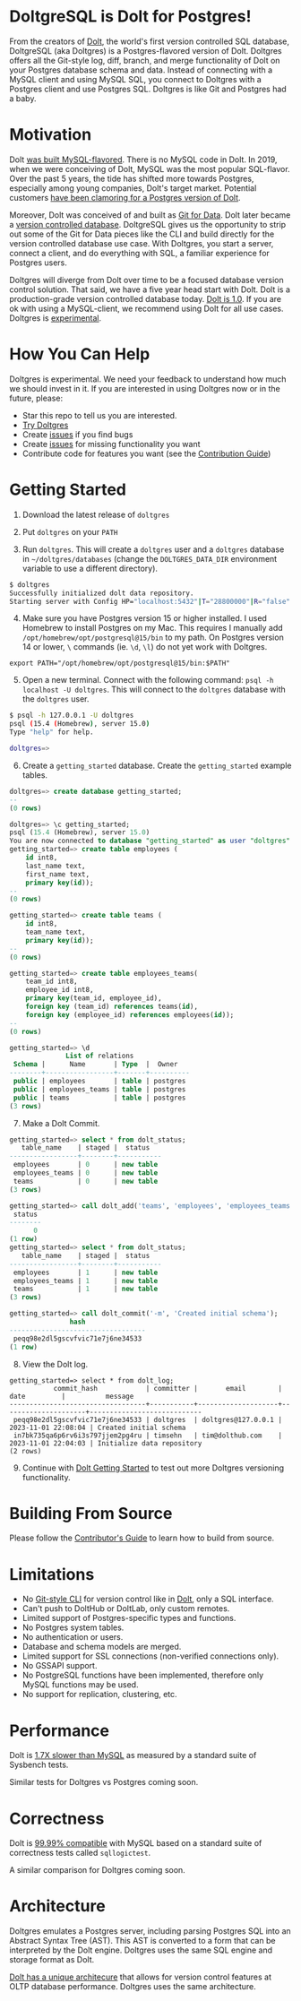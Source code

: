 # DoltgreSQL is Dolt for Postgres!

From the creators of [Dolt](https://www.doltdb.com), the world's first version controlled SQL database,
DoltgreSQL (aka Doltgres) is a Postgres-flavored version of Dolt. Doltgres offers all the Git-style log, 
diff, branch, and merge functionality of Dolt on your Postgres database schema and data. Instead of 
connecting with a MySQL client and using MySQL SQL, you connect to Doltgres with a Postgres client and 
use Postgres SQL. Doltgres is like Git and Postgres had a baby.

# Motivation

Dolt [was built MySQL-flavored](https://www.dolthub.com/blog/2022-03-28-have-postgres-want-dolt/#why-is-dolt-mysql-flavored-anyway). 
There is no MySQL code in Dolt. In 2019, when we were conceiving of Dolt, MySQL was the most popular 
SQL-flavor. Over the past 5 years, the tide has shifted more towards Postgres, especially among 
young companies, Dolt's target market. Potential customers
[have been clamoring for a Postgres version of Dolt](https://github.com/dolthub/dolt/issues/4840).

Moreover, Dolt was conceived of and built as [Git for Data](https://www.dolthub.com/blog/2020-03-06-so-you-want-git-for-data/).
Dolt later became a [version controlled database](https://www.dolthub.com/blog/2021-09-17-database-version-control/).
DoltgreSQL gives us the opportunity to strip out some of the Git for Data pieces like the CLI
and build directly for the version controlled database use case. With Doltgres, you start a server,
connect a client, and do everything with SQL, a familiar experience for Postgres users. 

Doltgres will diverge from Dolt over time to be a focused database version control solution. 
That said, we have a five year head start with Dolt. Dolt is a production-grade version
controlled database today. [Dolt is 1.0](https://www.dolthub.com/blog/2023-05-05-dolt-1-dot-0/).
If you are ok with using a MySQL-client, we recommend using Dolt for all use cases. Doltgres 
is [experimental](#limitations).

# How You Can Help

Doltgres is experimental. We need your feedback to understand how much we should invest in it.
If you are interested in using Doltgres now or in the future, please:

* Star this repo to tell us you are interested.
* [Try Doltgres](#getting-started)
* Create [issues](https://github.com/dolthub/doltgresql/issues) if you find bugs
* Create [issues](https://github.com/dolthub/doltgresql/issues) for missing functionality you want
* Contribute code for features you want (see the [Contribution Guide](https://github.com/dolthub/doltgresql/blob/main/CONTRIBUTING.md))

# Getting Started

1. Download the latest release of `doltgres`
   
2. Put `doltgres` on your `PATH`

3. Run `doltgres`. This will create a `doltgres` user and a `doltgres` database in `~/doltgres/databases` (change the `DOLTGRES_DATA_DIR` environment variable to use a different directory).
```bash
$ doltgres
Successfully initialized dolt data repository.
Starting server with Config HP="localhost:5432"|T="28800000"|R="false"|L="info"|S="/tmp/mysql.sock"
```

4. Make sure you have Postgres version 15 or higher installed. I used Homebrew to install Postgres on my Mac.
This requires I manually add `/opt/homebrew/opt/postgresql@15/bin` to my path. On Postgres version 14 or lower,
`\` commands (ie. `\d`, `\l`) do not yet work with Doltgres. 
```
export PATH="/opt/homebrew/opt/postgresql@15/bin:$PATH"
```

5. Open a new terminal. Connect with the following command: `psql -h localhost -U doltgres`. This will connect to the `doltgres` database with the `doltgres` user.
```bash
$ psql -h 127.0.0.1 -U doltgres
psql (15.4 (Homebrew), server 15.0)
Type "help" for help.

doltgres=>
```

6. Create a `getting_started` database. Create the `getting_started` example tables.
```sql
doltgres=> create database getting_started;
--
(0 rows)

doltgres=> \c getting_started;
psql (15.4 (Homebrew), server 15.0)
You are now connected to database "getting_started" as user "doltgres".
getting_started=> create table employees (
    id int8,
    last_name text,
    first_name text,
    primary key(id));
--
(0 rows)

getting_started=> create table teams (
    id int8,
    team_name text,
    primary key(id));
--
(0 rows)

getting_started=> create table employees_teams(
    team_id int8,
    employee_id int8,
    primary key(team_id, employee_id),
    foreign key (team_id) references teams(id),
    foreign key (employee_id) references employees(id));
--
(0 rows)

getting_started=> \d
              List of relations
 Schema |      Name       | Type  |  Owner   
--------+-----------------+-------+----------
 public | employees       | table | postgres
 public | employees_teams | table | postgres
 public | teams           | table | postgres
(3 rows)
```

7. Make a Dolt Commit.
```sql
getting_started=> select * from dolt_status;
   table_name    | staged |  status   
-----------------+--------+-----------
 employees       | 0      | new table
 employees_teams | 0      | new table
 teams           | 0      | new table
(3 rows)

getting_started=> call dolt_add('teams', 'employees', 'employees_teams');
 status 
--------
      0
(1 row)
getting_started=> select * from dolt_status; 
   table_name    | staged |  status   
-----------------+--------+-----------
 employees       | 1      | new table
 employees_teams | 1      | new table
 teams           | 1      | new table
(3 rows)

getting_started=> call dolt_commit('-m', 'Created initial schema');
               hash               
----------------------------------
 peqq98e2dl5gscvfvic71e7j6ne34533
(1 row)
```

8. View the Dolt log.
```
getting_started=> select * from dolt_log;
           commit_hash            | committer |       email        |        date         |          message           
----------------------------------+-----------+--------------------+---------------------+----------------------------
 peqq98e2dl5gscvfvic71e7j6ne34533 | doltgres  | doltgres@127.0.0.1 | 2023-11-01 22:08:04 | Created initial schema
 in7bk735qa6p6rv6i3s797jjem2pg4ru | timsehn   | tim@dolthub.com    | 2023-11-01 22:04:03 | Initialize data repository
(2 rows)
```

9. Continue with [Dolt Getting Started](https://docs.dolthub.com/introduction/getting-started/database#insert-some-data) 
to test out more Doltgres versioning functionality.

# Building From Source

Please follow the [Contributor's Guide](https://github.com/dolthub/doltgresql/blob/main/CONTRIBUTING.md#getting-set-up) to learn how to build from source.

# Limitations

* No [Git-style CLI](https://docs.dolthub.com/cli-reference/cli) for version control like in [Dolt](https://github.com/dolthub/dolt), only a SQL interface.
* Can't push to DoltHub or DoltLab, only custom remotes.
* Limited support of Postgres-specific types and functions.
* No Postgres system tables.
* No authentication or users.
* Database and schema models are merged.
* Limited support for SSL connections (non-verified connections only).
* No GSSAPI support.
* No PostgreSQL functions have been implemented, therefore only MySQL functions may be used.
* No support for replication, clustering, etc.

# Performance

Dolt is [1.7X slower than MySQL](https://docs.dolthub.com/sql-reference/benchmarks/latency) as measured by 
a standard suite of Sysbench tests. 

Similar tests for Doltgres vs Postgres coming soon. 

# Correctness

Dolt is [99.99% compatible](https://docs.dolthub.com/sql-reference/benchmarks/correctness) with MySQL based on a 
standard suite of correctness tests called `sqllogictest`.

A similar comparison for Doltgres coming soon.

# Architecture

Doltgres emulates a Postgres server, including parsing Postgres SQL into an Abstract Syntax Tree (AST). This AST is
converted to a form that can be interpreted by the Dolt engine. Doltgres uses the same SQL engine and storage format as Dolt.

[Dolt has a unique architecure](https://docs.dolthub.com/architecture/architecture) that allows for version control
features at OLTP database performance. Doltgres uses the same architecture.
